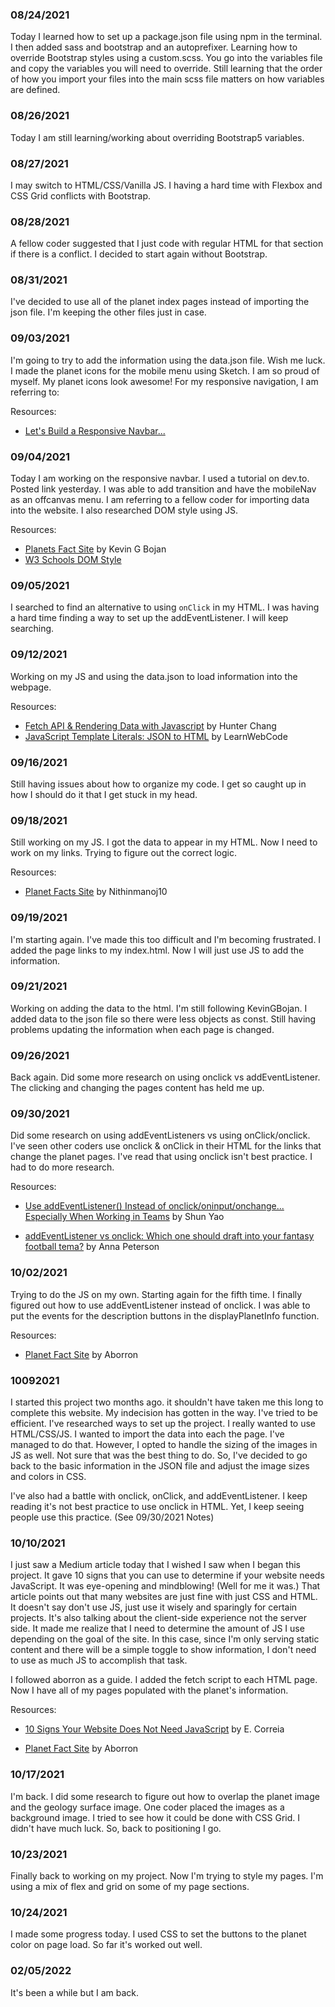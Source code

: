 ### 08/24/2021

Today I learned how to set up a package.json file using npm in the terminal. I then added sass and bootstrap and an autoprefixer. Learning how to override Bootstrap styles using a custom.scss. You go into the variables file and copy the variables you will need to override. Still learning that the order of how you import your files into the main scss file matters on how variables are defined.

### 08/26/2021

Today I am still learning/working about overriding Bootstrap5 variables.

### 08/27/2021

I may switch to HTML/CSS/Vanilla JS. I having a hard time with Flexbox and CSS Grid conflicts with Bootstrap.

### 08/28/2021

A fellow coder suggested that I just code with regular HTML for that section if there is a conflict. I decided to start again without Bootstrap.

### 08/31/2021

I've decided to use all of the planet index pages instead of importing the json file. I'm keeping the other files just in case.

### 09/03/2021

I'm going to try to add the information using the data.json file. Wish me luck. I made the planet icons for the mobile menu using Sketch. I am so proud of myself. My planet icons look awesome! For my responsive navigation, I am referring to:

Resources:

- [Let's Build a Responsive Navbar...](https://dev.to/devggaurav/let-s-build-a-responsive-navbar-and-hamburger-menu-using-html-css-and-javascript-4gci)

### 09/04/2021

Today I am working on the responsive navbar. I used a tutorial on dev.to. Posted link yesterday. I was able to add transition and have the mobileNav as an offcanvas menu. I am referring to a fellow coder for importing data into the website. I also researched DOM style using JS.

Resources:

- [Planets Fact Site](https://github.com/KevinGBojan/planets-fact-site) by Kevin G Bojan
- [W3 Schools DOM Style](https://www.w3schools.com/jsref/prop_style_background.asp)

### 09/05/2021

I searched to find an alternative to using `onClick` in my HTML. I was having a hard time finding a way to set up the addEventListener. I will keep searching.

### 09/12/2021

Working on my JS and using the data.json to load information into the webpage.

Resources:

- [Fetch API & Rendering Data with Javascript](https://youtu.be/FN_ffvw_ksE) by Hunter Chang
- [JavaScript Template Literals: JSON to HTML](https://youtu.be/DG4obitDvUA) by LearnWebCode

### 09/16/2021

Still having issues about how to organize my code. I get so caught up in how I should do it that I get stuck in my head.

### 09/18/2021

Still working on my JS. I got the data to appear in my HTML. Now I need to work on my links. Trying to figure out the correct logic.

Resources:

- [Planet Facts Site](https://github.com/nithinmanoj10/Planets-Fact-Site) by Nithinmanoj10

### 09/19/2021

I'm starting again. I've made this too difficult and I'm becoming frustrated. I added the page links to my index.html. Now I will just use JS to add the information.

### 09/21/2021

Working on adding the data to the html. I'm still following KevinGBojan. I added data to the json file so there were less objects as const. Still having problems updating the information when each page is changed.

### 09/26/2021

Back again. Did some more research on using onclick vs addEventListener. The clicking and changing the pages content has held me up.

### 09/30/2021

Did some research on using addEventListeners vs using onClick/onclick. I've seen other coders use onclick & onClick in their HTML for the links that change the planet pages. I've read that using onclick isn't best practice. I had to do more research.

Resources:

- [Use addEventListener() Instead of onclick/oninput/onchange... Especially When Working in Teams](https://medium.com/@ysmiracle/use-addeventlistener-instead-of-onclick-oninput-onchange-especially-when-working-in-teams-50ad40badb8d) by Shun Yao

- [addEventListener vs onclick: Which one should draft into your fantasy football tema?](https://medium.com/@annapeterson89/addeventlistener-vs-onclick-which-one-should-you-draft-into-your-fantasy-football-team-16ea9ae71ee0) by Anna Peterson

### 10/02/2021

Trying to do the JS on my own. Starting again for the fifth time. I finally figured out how to use addEventListener instead of onclick. I was able to put the events for the description buttons in the displayPlanetInfo function.

Resources:

- [Planet Fact Site](https://github.com/aborron/planets-fact-site) by Aborron

### 10092021

I started this project two months ago. it shouldn't have taken me this long to complete this website. My indecision has gotten in the way. I've tried to be efficient. I've researched ways to set up the project. I really wanted to use HTML/CSS/JS. I wanted to import the data into each the page. I've managed to do that. However, I opted to handle the sizing of the images in JS as well. Not sure that was the best thing to do. So, I've decided to go back to the basic information in the JSON file and adjust the image sizes and colors in CSS.

I've also had a battle with onclick, onClick, and addEventListener. I keep reading it's not best practice to use onclick in HTML. Yet, I keep seeing people use this practice. (See 09/30/2021 Notes)

### 10/10/2021

I just saw a Medium article today that I wished I saw when I began this project. It gave 10 signs that you can use to determine if your website needs JavaScript. It was eye-opening and mindblowing! (Well for me it was.) That article points out that many websites are just fine with just CSS and HTML. It doesn't say don't use JS, just use it wisely and sparingly for certain projects. It's also talking about the client-side experience not the server side. It made me realize that I need to determine the amount of JS I use depending on the goal of the site. In this case, since I'm only serving static content and there will be a simple toggle to show information, I don't need to use as much JS to accomplish that task.

I followed aborron as a guide. I added the fetch script to each HTML page. Now I have all of my pages populated with the planet's information.

Resources:

- [10 Signs Your Website Does Not Need JavaScript](https://betterprogramming.pub/10-signs-your-website-does-not-need-javascript-c1a416cdeee8) by E. Correia

- [Planet Fact Site](https://github.com/aborron/planets-fact-site) by Aborron

### 10/17/2021

I'm back. I did some research to figure out how to overlap the planet image and the geology surface image. One coder placed the images as a background image. I tried to see how it could be done with CSS Grid. I didn't have much luck. So, back to positioning I go.

### 10/23/2021

Finally back to working on my project. Now I'm trying to style my pages. I'm using a mix of flex and grid on some of my page sections.

### 10/24/2021

I made some progress today. I used CSS to set the buttons to the planet color on page load. So far it's worked out well.

### 02/05/2022

It's been a while but I am back.
